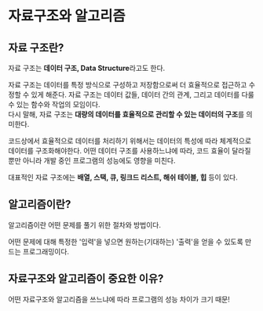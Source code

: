 # 자료구조와 알고리즘

## 자료 구조란?

자료 구조는 **데이터 구조, Data Structure**라고도 한다.  

자료 구조는 데이터를 특정 방식으로 구성하고 저장함으로써 더 효율적으로 접근하고 수정할 수 있게 해준다. 
자료 구조는 데이터 값들, 데이터 간의 관계, 그리고 데이터를 다룰 수 있는 함수와 작업의 모임이다.   
다시 말해, 자료 구조는 **대량의 데이터를 효율적으로 관리할 수 있는 데이터의 구조**를 의미한다. 

코드상에서 효율적으로 데이터를 처리하기 위해서는 데이터의 특성에 따라 체계적으로 데이터를 구조화해야한다. 어떤 데이터 구조를 사용하느냐에 따라, 코드 효율이 달라질뿐만 아니라 개발 중인 프로그램의 성능에도 영향을 미친다. 

대표적인 자료 구조에는 **배열, 스택, 큐, 링크드 리스트, 해쉬 테이블, 힙** 등이 있다. 

## 알고리즘이란?

알고리즘이란 어떤 문제를 풀기 위한 절차와 방법이다.   

어떤 문제에 대해 특정한 '입력'을 넣으면 원하는\(기대하는\) '출력'을 얻을 수 있도록 만드는 프로그래밍이다. 

## 자료구조와 알고리즘이 중요한 이유?

어떤 자료구조와 알고리즘을 쓰느냐에 따라 프로그램의 성능 차이가 크기 때문!



 

